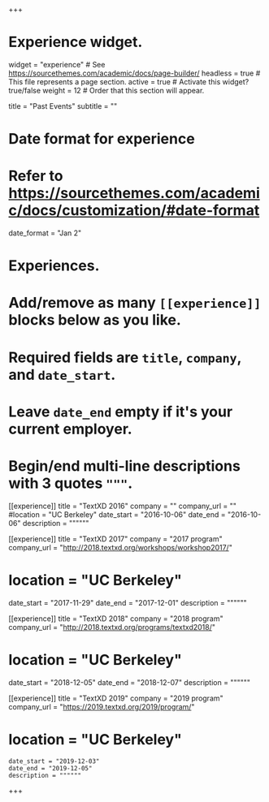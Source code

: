 +++
# Experience widget.
widget = "experience"  # See https://sourcethemes.com/academic/docs/page-builder/
headless = true  # This file represents a page section.
active = true  # Activate this widget? true/false
weight = 12  # Order that this section will appear.

title = "Past Events"
subtitle = ""

# Date format for experience
#   Refer to https://sourcethemes.com/academic/docs/customization/#date-format
date_format = "Jan 2"

# Experiences.
#   Add/remove as many `[[experience]]` blocks below as you like.
#   Required fields are `title`, `company`, and `date_start`.
#   Leave `date_end` empty if it's your current employer.
#   Begin/end multi-line descriptions with 3 quotes `"""`.
[[experience]]
title = "TextXD 2016"
company = ""
company_url = ""
#location = "UC Berkeley"
date_start = "2016-10-06"
date_end = "2016-10-06"
description = """"""

[[experience]]
  title = "TextXD 2017"
  company = "2017 program"
  company_url = "http://2018.textxd.org/workshops/workshop2017/"
#  location = "UC Berkeley"
  date_start = "2017-11-29"
  date_end = "2017-12-01"
  description = """"""

[[experience]]
  title = "TextXD 2018"
  company = "2018 program"
  company_url = "http://2018.textxd.org/programs/textxd2018/"
#  location = "UC Berkeley"
  date_start = "2018-12-05"
  date_end = "2018-12-07"
  description = """"""

  [[experience]]
    title = "TextXD 2019"
    company = "2019 program"
    company_url = "https://2019.textxd.org/2019/program/"
  #  location = "UC Berkeley"
    date_start = "2019-12-03"
    date_end = "2019-12-05"
    description = """"""

+++
